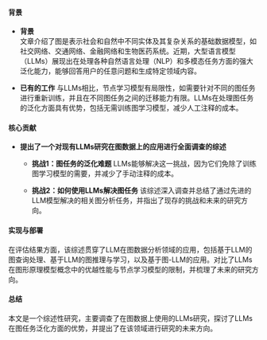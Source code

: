#### 背景
- **背景**       
    文章介绍了图是表示社会和自然中不同实体及其复杂关系的基础数据模型，如社交网络、交通网络、金融网络和生物医药系统。近期，大型语言模型（LLMs）展现出在处理各种自然语言处理（NLP）和多模态任务方面的强大泛化能力，能够回答用户的任意问题和生成特定领域内容。

- **已有的工作**
    与LLMs相比，节点学习模型有局限性，如需要针对不同的图任务进行重新训练，并且在不同图任务之间的迁移能力有限。LLMs在处理图任务的泛化方面具有优势，包括无需训练图学习模型，减少人工注释的成本。

#### 核心贡献
- **提出了一个对现有LLMs研究在图数据上的应用进行全面调查的综述**
    - **挑战1：图任务的泛化难题**
        LLMs能够解决这一挑战，因为它们免除了训练图学习模型的需要，并减少了手动注释的成本。
        
    - **挑战2：如何使用LLMs解决图任务**
        该综述深入调查并总结了通过先进的LLM模型解决的相关图分析任务，并指出了现存的挑战和未来的研究方向。

#### 实现与部署
在评估结果方面，该综述贯穿了LLM在图数据分析领域的应用，包括基于LLM的图查询处理、基于LLM的图推理与学习，以及基于图-LLM的应用。对比了LLMs在图形原理模型概念中的优越性能与节点学习模型的限制，并梳理了未来的研究方向。

#### 总结
本文是一个综述性研究，主要调查了在图数据上使用的LLMs研究，探讨了LLMs在图任务泛化方面的优势，并提出了在该领域进行研究的未来方向。